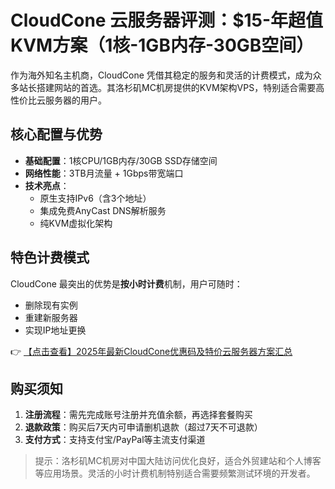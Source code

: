 # CloudCone 云服务器评测：$15-年超值KVM方案（1核-1GB内存-30GB空间）

作为海外知名主机商，CloudCone 凭借其稳定的服务和灵活的计费模式，成为众多站长搭建网站的首选。其洛杉矶MC机房提供的KVM架构VPS，特别适合需要高性价比云服务器的用户。

## 核心配置与优势
- **基础配置**：1核CPU/1GB内存/30GB SSD存储空间
- **网络性能**：3TB月流量 + 1Gbps带宽端口
- **技术亮点**： 
  - 原生支持IPv6（含3个地址）
  - 集成免费AnyCast DNS解析服务
  - 纯KVM虚拟化架构

## 特色计费模式
CloudCone 最突出的优势是**按小时计费**机制，用户可随时：
- 删除现有实例
- 重建新服务器
- 实现IP地址更换

👉 [【点击查看】2025年最新CloudCone优惠码及特价云服务器方案汇总](https://bit.ly/Cloudcone)

## 购买须知
1. **注册流程**：需先完成账号注册并充值余额，再选择套餐购买
2. **退款政策**：购买后7天内可申请删机退款（超过7天不可退款）
3. **支付方式**：支持支付宝/PayPal等主流支付渠道

> 提示：洛杉矶MC机房对中国大陆访问优化良好，适合外贸建站和个人博客等应用场景。灵活的小时计费机制特别适合需要频繁测试环境的开发者。